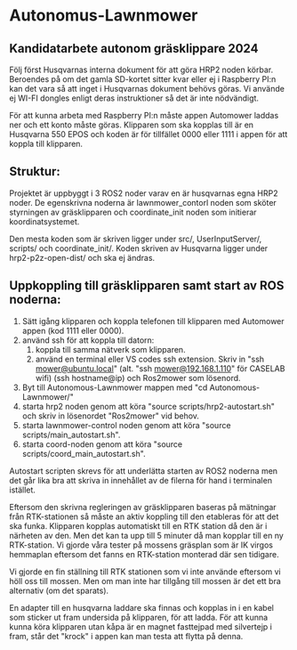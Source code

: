 # Autonomus-Lawnmower
## Kandidatarbete autonom gräsklippare 2024

Följ först Husqvarnas interna dokument för att göra HRP2 noden körbar. Beroendes på om det gamla SD-kortet sitter kvar eller ej i Raspberry PI:n kan det vara så att inget i Husqvarnas dokument behövs göras. Vi använde ej WI-FI dongles enligt deras instruktioner så det är inte nödvändigt.

För att kunna arbeta med Raspberry PI:n måste appen Automower laddas ner och ett konto måste göras. Klipparen som ska kopplas till är en Husqvarna 550 EPOS och koden är för tillfället 0000 eller 1111 i appen för att koppla till klipparen.

## Struktur:
Projektet är uppbyggt i 3 ROS2 noder varav en är husqvarnas egna HRP2 noder.
De egenskrivna noderna är lawnmower_contorl noden som sköter styrningen av gräsklipparen och coordinate_init noden som initierar koordinatsystemet.

Den mesta koden som är skriven ligger under src/, UserInputServer/, scripts/ och coordinate_init/. Koden skriven av Husqvarna ligger under hrp2-p2z-open-dist/ och ska ej ändras.

## Uppkoppling till gräsklipparen samt start av ROS noderna:
1. Sätt igång klipparen och koppla telefonen till klipparen med Automower appen (kod 1111 eller 0000).
2. använd ssh för att koppla till datorn:
    1. koppla till samma nätverk som klipparen.
    2. använd en terminal eller VS codes ssh extension. Skriv in "ssh mower@ubuntu.local" (alt. "ssh mower@192.168.1.110" för CASELAB wifi) (ssh hostname@ip) och Ros2mower som lösenord.
3. Byt till Autonomous-Lawnmower mappen med "cd Autonomous-Lawnmower/"
4. starta hrp2 noden genom att köra "source scripts/hrp2-autostart.sh" och skriv in lösenordet "Ros2mower" vid behov.
5. starta lawnmower-control noden genom att köra "source scripts/main_autostart.sh".
6. starta coord-noden genom att köra "source scripts/coord_main_autostart.sh".

Autostart scripten skrevs för att underlätta starten av ROS2 noderna men det går lika bra att skriva in innehållet av de filerna för hand i terminalen istället. 

Eftersom den skrivna regleringen av gräsklipparen baseras på mätningar från RTK-stationen så måste an aktiv koppling till den etableras för att det ska funka. Klipparen kopplas automatiskt till en RTK station då den är i närheten av den. Men det kan ta upp till 5 minuter då man kopplar till en ny RTK-station. Vi gjorde våra tester på mossens gräsplan som är IK virgos hemmaplan eftersom det fanns en RTK-station monterad där sen tidigare.

Vi gjorde en fin ställning till RTK stationen som vi inte använde eftersom vi höll oss till mossen. Men om man inte har tillgång till mossen är det ett bra alternativ (om det sparats).

En adapter till en husqvarna laddare ska finnas och kopplas in i en kabel som sticker ut fram undersida på klipparen, för att ladda.
För att kunna kunna köra klipparen utan kåpa är en magnet fasttejpad med silvertejp i fram, står det "krock" i appen kan man testa att flytta på denna.
